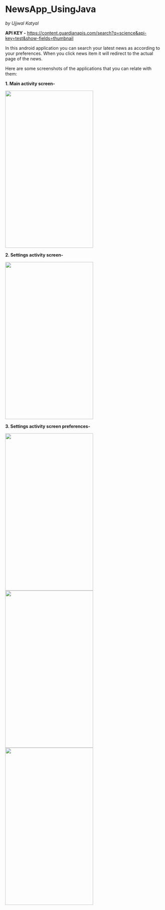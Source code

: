 # NewsApp_UsingJava

_by Ujjwal Katyal_

**API KEY -** https://content.guardianapis.com/search?q=science&api-key=test&show-fields=thumbnail

In this android application you can search your latest news as according to your preferences. When you click news item it will redirect to the actual page of the news.

Here are some screenshots of the applications that you can relate with them:

**1. Main activity screen-**

<img src="https://user-images.githubusercontent.com/79085857/136683562-eeeebe6b-add4-4c0b-a2d3-50c6636bc74c.jpg" width="280" height="500">

**2. Settings activity screen-**

<img src="https://user-images.githubusercontent.com/79085857/136683871-0a6b17fa-83cf-441c-b478-93e38e949e05.jpg" width="280" height="500">

**3. Settings activity screen preferences-**

<img src="https://user-images.githubusercontent.com/79085857/136684113-07750758-564c-4994-92cc-08d3b758be0d.jpg" width="280" height="500">
<img src="https://user-images.githubusercontent.com/79085857/136684191-58ab99f3-eb86-4350-89c2-985bb28aa8f1.jpg" width="280" height="500">
<img src="https://user-images.githubusercontent.com/79085857/136684144-3baa48e3-d6ed-4eb1-86cd-195913f84cce.jpg" width="280" height="500">
